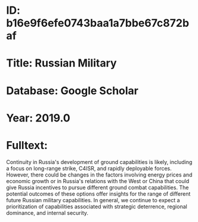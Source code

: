 # ID: b16e9f6efe0743baa1a7bbe67c872baf
# Title: Russian Military
# Database: Google Scholar
# Year: 2019.0
# Fulltext:
Continuity in Russia's development of ground capabilities is likely, including a focus on long-range strike, C4ISR, and rapidly deployable forces.
However, there could be changes in the factors involving energy prices and economic growth or in Russia's relations with the West or China that could give Russia incentives to pursue different ground combat capabilities.
The potential outcomes of these options offer insights for the range of different future Russian military capabilities.
In general, we continue to expect a prioritization of capabilities associated with strategic deterrence, regional dominance, and internal security.